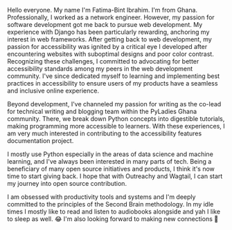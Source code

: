 Hello everyone.
My name I'm Fatima-Bint Ibrahim. I'm from Ghana. Professionally, I worked as a network engineer. However, my passion for software development got me back to pursue web development. My experience with Django has been particularly rewarding, anchoring my interest in web frameworks. After getting back to web development, my passion for accessibility was ignited by a critical eye I developed after encountering websites with suboptimal designs and poor color contrast. Recognizing these challenges, I committed to advocating for better accessibility standards among my peers in the web development community. I've since dedicated myself to learning and implementing best practices in accessibility to ensure users of my products have a seamless and inclusive online experience.

Beyond development, I've channeled my passion for writing as the co-lead for technical writing and blogging team within the PyLadies Ghana community. There, we break down Python concepts into digestible tutorials, making programming more accessible to learners. With these experiences, I am very much interested in contributing to the accessibility features documentation project.

I mostly use Python especially in the areas of data science and machine learning, and I've always been interested in many parts of tech. Being a beneficiary of many open source initiatives and products, I think it's now time to start giving back. I hope that with Outreachy and Wagtail, I can start my journey into open source contribution.

I am obsessed with productivity tools and systems and I'm deeply committed to the principles of the Second Brain methodology. In my idle times I mostly like to read and listen to audiobooks alongside and yah I like to sleep as well. 😂
I'm also looking forward to making new connections 🥳
